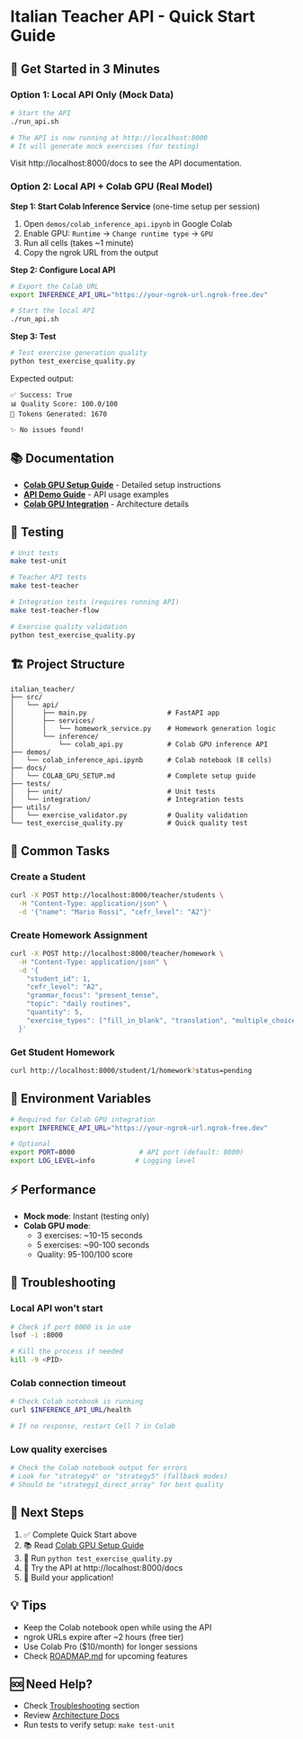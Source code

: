 # Italian Teacher API - Quick Start Guide

## 🚀 Get Started in 3 Minutes

### Option 1: Local API Only (Mock Data)

```bash
# Start the API
./run_api.sh

# The API is now running at http://localhost:8000
# It will generate mock exercises (for testing)
```

Visit http://localhost:8000/docs to see the API documentation.

### Option 2: Local API + Colab GPU (Real Model)

**Step 1: Start Colab Inference Service** (one-time setup per session)

1. Open `demos/colab_inference_api.ipynb` in Google Colab
2. Enable GPU: `Runtime` → `Change runtime type` → `GPU`
3. Run all cells (takes ~1 minute)
4. Copy the ngrok URL from the output

**Step 2: Configure Local API**

```bash
# Export the Colab URL
export INFERENCE_API_URL="https://your-ngrok-url.ngrok-free.dev"

# Start the local API
./run_api.sh
```

**Step 3: Test**

```bash
# Test exercise generation quality
python test_exercise_quality.py
```

Expected output:
```
✅ Success: True
📊 Quality Score: 100.0/100
🔢 Tokens Generated: 1670

✨ No issues found!
```

## 📚 Documentation

- **[Colab GPU Setup Guide](docs/COLAB_GPU_SETUP.md)** - Detailed setup instructions
- **[API Demo Guide](demos/API_DEMO_GUIDE.md)** - API usage examples
- **[Colab GPU Integration](docs/development/COLAB_GPU_INTEGRATION.md)** - Architecture details

## 🧪 Testing

```bash
# Unit tests
make test-unit

# Teacher API tests
make test-teacher

# Integration tests (requires running API)
make test-teacher-flow

# Exercise quality validation
python test_exercise_quality.py
```

## 🏗️ Project Structure

```
italian_teacher/
├── src/
│   └── api/
│       ├── main.py                    # FastAPI app
│       ├── services/
│       │   └── homework_service.py    # Homework generation logic
│       └── inference/
│           └── colab_api.py           # Colab GPU inference API
├── demos/
│   └── colab_inference_api.ipynb      # Colab notebook (8 cells)
├── docs/
│   └── COLAB_GPU_SETUP.md             # Complete setup guide
├── tests/
│   ├── unit/                          # Unit tests
│   └── integration/                   # Integration tests
├── utils/
│   └── exercise_validator.py          # Quality validation
└── test_exercise_quality.py           # Quick quality test
```

## 🎯 Common Tasks

### Create a Student
```bash
curl -X POST http://localhost:8000/teacher/students \
  -H "Content-Type: application/json" \
  -d '{"name": "Mario Rossi", "cefr_level": "A2"}'
```

### Create Homework Assignment
```bash
curl -X POST http://localhost:8000/teacher/homework \
  -H "Content-Type: application/json" \
  -d '{
    "student_id": 1,
    "cefr_level": "A2",
    "grammar_focus": "present_tense",
    "topic": "daily routines",
    "quantity": 5,
    "exercise_types": ["fill_in_blank", "translation", "multiple_choice"]
  }'
```

### Get Student Homework
```bash
curl http://localhost:8000/student/1/homework?status=pending
```

## 🔧 Environment Variables

```bash
# Required for Colab GPU integration
export INFERENCE_API_URL="https://your-ngrok-url.ngrok-free.dev"

# Optional
export PORT=8000                # API port (default: 8000)
export LOG_LEVEL=info          # Logging level
```

## ⚡ Performance

- **Mock mode**: Instant (testing only)
- **Colab GPU mode**:
  - 3 exercises: ~10-15 seconds
  - 5 exercises: ~90-100 seconds
  - Quality: 95-100/100 score

## 🐛 Troubleshooting

### Local API won't start
```bash
# Check if port 8000 is in use
lsof -i :8000

# Kill the process if needed
kill -9 <PID>
```

### Colab connection timeout
```bash
# Check Colab notebook is running
curl $INFERENCE_API_URL/health

# If no response, restart Cell 7 in Colab
```

### Low quality exercises
```bash
# Check the Colab notebook output for errors
# Look for "strategy4" or "strategy5" (fallback modes)
# Should be "strategy1_direct_array" for best quality
```

## 📖 Next Steps

1. ✅ Complete Quick Start above
2. 📚 Read [Colab GPU Setup Guide](docs/COLAB_GPU_SETUP.md)
3. 🧪 Run `python test_exercise_quality.py`
4. 🎨 Try the API at http://localhost:8000/docs
5. 🚀 Build your application!

## 💡 Tips

- Keep the Colab notebook open while using the API
- ngrok URLs expire after ~2 hours (free tier)
- Use Colab Pro ($10/month) for longer sessions
- Check [ROADMAP.md](ROADMAP.md) for upcoming features

## 🆘 Need Help?

- Check [Troubleshooting](docs/COLAB_GPU_SETUP.md#troubleshooting) section
- Review [Architecture Docs](docs/development/COLAB_GPU_INTEGRATION.md)
- Run tests to verify setup: `make test-unit`
